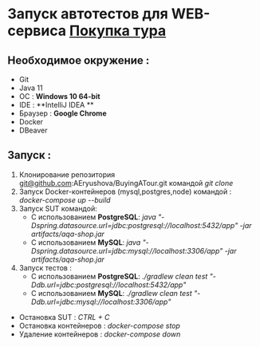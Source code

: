 # Запуск автотестов для WEB-сервиса [Покупка тура](http://localhost:8080/)

## Необходимое окружение :
- Git
- Java 11
- ОС : **Windows 10 64-bit**
- IDE : **IntelliJ IDEA **
- Браузер : **Google Chrome**
- Docker
- DBeaver


## Запуск :
1. Клонирование репозитория git@github.com:AEryushova/BuyingATour.git командой _git clone_
2. Запуск Docker-контейнеров (mysql,postgres,node) командой : _docker-compose up --build_
3. Запуск SUT командой:
   - С использованием **PostgreSQL**: _java "-Dspring.datasource.url=jdbc:postgresql://localhost:5432/app" -jar artifacts/aqa-shop.jar_
   - С использованием **MySQL**: _java "-Dspring.datasource.url=jdbc:mysql://localhost:3306/app" -jar artifacts/aqa-shop.jar_      
4. Запуск тестов :
   - С использованием **PostgreSQL**: _./gradlew clean test "-Ddb.url=jdbc:postgresql://localhost:5432/app"_
   - С использованием **MySQL**: _./gradlew clean test "-Ddb.url=jdbc:mysql://localhost:3306/app"_


- Остановка SUT : _CTRL + C_
- Остановка контейнеров : _docker-compose stop_  
- Удаление контейнеров : _docker-compose down_